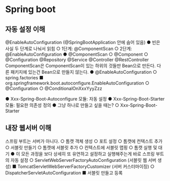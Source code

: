 # Spring boot

## 자동 설정 이해
@EnableAutoConfiguration (@SpringBootApplication 안에 숨어 있음)
● 빈은 사실 두 단계로 나눠서 읽힘
    ○ 1단계: @ComponentScan
    ○ 2단계: @EnableAutoConfiguration
● @ComponentScan
    ○ @Component
    ○ @Configuration @Repository @Service @Controller @RestController
ComponentScan은 ComponentScan이 있는 하위의 것들만 Bean으로 만든다. 다른 패키지에 있는건 Bean으로 만들지 않는다.
● @EnableAutoConfiguration
    ○ spring.factories
        ■ org.springframework.boot.autoconfigure.EnableAutoConfiguration
    ○ @Configuration
    ○ @ConditionalOnXxxYyyZzz

● Xxx-Spring-Boot-Autoconfigure 모듈: 자동 설정
● Xxx-Spring-Boot-Starter 모듈: 필요한 의존성 정의
● 그냥 하나로 만들고 싶을 때는?
○ Xxx-Spring-Boot-Starter


## 내장 웹서버 이해
스프링 부트는 서버가 아니다.
    ○ 톰캣 객체 생성
    ○ 포트 설정
    ○ 톰캣에 컨텍스트 추가
    ○ 서블릿 만들기
    ○ 톰캣에 서블릿 추가
    ○ 컨텍스트에 서블릿 맵핑
    ○ 톰캣 실행 및 대기
● 이 모든 과정을 보다 상세히 또 유연하고 설정하고 실행해주는게 바로 스프링 부트의 자동 설정
    ○ ServletWebServerFactoryAutoConfiguration (서블릿 웹 서버 생성)
        ■ TomcatServletWebServerFactoryCustomizer (서버 커스터마이징)
    ○ DispatcherServletAutoConfiguration
        ■ 서블릿 만들고 등록